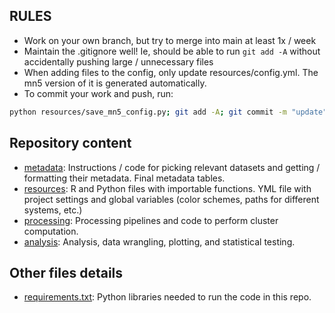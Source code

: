 ## RULES

* Work on your own branch, but try to merge into main at least 1x / week
* Maintain the .gitignore well! Ie, should be able to run `git add -A` without accidentally pushing large / unnecessary files
* When adding files to the config, only update resources/config.yml. The mn5 version of it is generated automatically.
* To commit your work and push, run:
```bash
python resources/save_mn5_config.py; git add -A; git commit -m "update"; git push origin main
```

## Repository content
* [metadata](metadata): Instructions / code for picking relevant datasets and getting / formatting their metadata. Final metadata tables.
* [resources](resources): R and Python files with importable functions. YML file with project settings and global variables (color schemes, paths for different systems, etc.)
* [processing](processing): Processing pipelines and code to perform cluster computation.
* [analysis](analysis): Analysis, data wrangling, plotting, and statistical testing.

## Other files details
* [requirements.txt](requirements.txt): Python libraries needed to run the code in this repo.

<!--
```bash
conda activate pt_snakemake
snakemake \
  -s Snakefile \
  -j 100 \
  --latency-wait 120 \
  --use-conda \
  --cluster \
    "sbatch \
    --nodes {resources.nodes} \
    -q gp_bscls \
    -A bsc83 \
    -c {resources.threads}  \
    --mail-user=freese@bsc.es \
    --mail-type=START,END,FAIL \
    --time=12:00:00" \
    -n

    snakemake --forceall --dag | dot -Tpdf > dag.pdf


snakemake \
  -s Snakefile \
  -j 100 \
  --latency-wait 120 \
  --use-conda \
  -n

```


# ```bash
# xargs -n 1 curl -O -L -u YJW4VXGF:zg2yps6nectvogfc < files.txt
# ``` -->
